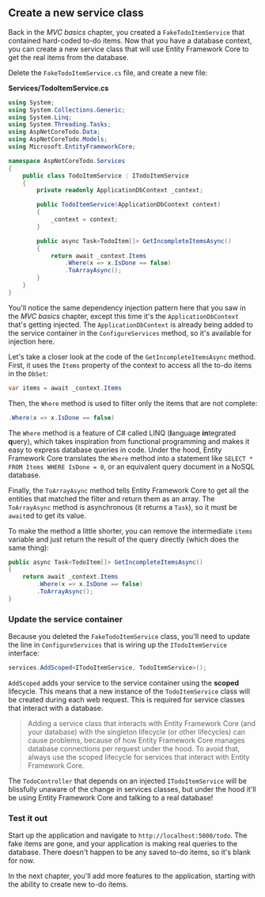 ## Create a new service class

Back in the *MVC basics* chapter, you created a `FakeTodoItemService` that contained hard-coded to-do items. Now that you have a database context, you can create a new service class that will use Entity Framework Core to get the real items from the database.

Delete the `FakeTodoItemService.cs` file, and create a new file:

**Services/TodoItemService.cs**

```csharp
using System;
using System.Collections.Generic;
using System.Linq;
using System.Threading.Tasks;
using AspNetCoreTodo.Data;
using AspNetCoreTodo.Models;
using Microsoft.EntityFrameworkCore;

namespace AspNetCoreTodo.Services
{
    public class TodoItemService : ITodoItemService
    {
        private readonly ApplicationDbContext _context;

        public TodoItemService(ApplicationDbContext context)
        {
            _context = context;
        }

        public async Task<TodoItem[]> GetIncompleteItemsAsync()
        {
            return await _context.Items
                .Where(x => x.IsDone == false)
                .ToArrayAsync();
        }
    }
}
```

You'll notice the same dependency injection pattern here that you saw in the *MVC basics* chapter, except this time it's the `ApplicationDbContext` that's getting injected. The `ApplicationDbContext` is already being added to the service container in the `ConfigureServices` method, so it's available for injection here.

Let's take a closer look at the code of the `GetIncompleteItemsAsync` method. First, it uses the `Items` property of the context to access all the to-do items in the `DbSet`:

```csharp
var items = await _context.Items
```

Then, the `Where` method is used to filter only the items that are not complete:

```csharp
.Where(x => x.IsDone == false)
```

The `Where` method is a feature of C# called LINQ (**l**anguage **in**tegrated **q**uery), which takes inspiration from functional programming and makes it easy to express database queries in code. Under the hood, Entity Framework Core translates the `Where` method into a statement like `SELECT * FROM Items WHERE IsDone = 0`, or an equivalent query document in a NoSQL database.

Finally, the `ToArrayAsync` method tells Entity Framework Core to get all the entities that matched the filter and return them as an array. The `ToArrayAsync` method is asynchronous (it returns a `Task`), so it must be `await`ed to get its value.

To make the method a little shorter, you can remove the intermediate `items` variable and just return the result of the query directly (which does the same thing):

```csharp
public async Task<TodoItem[]> GetIncompleteItemsAsync()
{
    return await _context.Items
        .Where(x => x.IsDone == false)
        .ToArrayAsync();
}
```

### Update the service container

Because you deleted the `FakeTodoItemService` class, you'll need to update the line in `ConfigureServices` that is wiring up the `ITodoItemService` interface:

```csharp
services.AddScoped<ITodoItemService, TodoItemService>();
```

`AddScoped` adds your service to the service container using the **scoped** lifecycle. This means that a new instance of the `TodoItemService` class will be created during each web request. This is required for service classes that interact with a database.

> Adding a service class that interacts with Entity Framework Core (and your database) with the singleton lifecycle (or other lifecycles) can cause problems, because of how Entity Framework Core manages database connections per request under the hood. To avoid that, always use the scoped lifecycle for services that interact with Entity Framework Core.

The `TodoController` that depends on an injected `ITodoItemService` will be blissfully unaware of the change in services classes, but under the hood it'll be using Entity Framework Core and talking to a real database!

### Test it out

Start up the application and navigate to `http://localhost:5000/todo`. The fake items are gone, and your application is making real queries to the database. There doesn't happen to be any saved to-do items, so it's blank for now.

In the next chapter, you'll add more features to the application, starting with the ability to create new to-do items.
